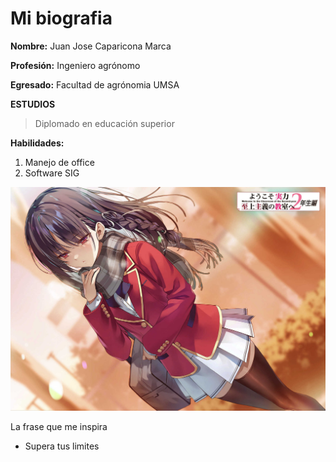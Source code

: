 # **Mi biografia**

**Nombre:** Juan Jose Caparicona Marca

**Profesión:** Ingeniero agrónomo

**Egresado:** Facultad de agrónomia UMSA

**ESTUDIOS**

> Diplomado en educación superior

**Habilidades:**

1. Manejo de office
2. Software SIG

![Horikita](../Horikita.jpg)

La frase que me inspira

* Supera tus limites